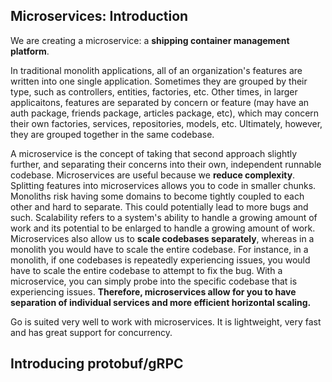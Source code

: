 ## Microservices: Introduction

We are creating a microservice: a **shipping container management platform**. 

In traditional monolith applications, all of an organization's features are written into one single application. Sometimes they are grouped by their type, such as controllers, entities, factories, etc. Other times, in larger applicaitons, features are separated by concern or feature (may have an auth package, friends package, articles package, etc), which may concern their own factories, services, repositories, models, etc. Ultimately, however, they are grouped together in the same codebase.

A microservice is the concept of taking that second approach slightly further, and separating their concerns into their own, independent runnable codebase. Microservices are useful because we **reduce complexity**. Splitting features into microservices allows you to code in smaller chunks. Monoliths risk having some domains to become tightly coupled to each other and hard to separate. This could potentially lead to more bugs and such. Scalability refers to a system's ability to handle a growing amount of work and its potential to be enlarged to handle a growing amount of work. Microservices also allow us to **scale codebases separately**, whereas in a monolith you would have to scale the entire codebase. For instance, in a monolith, if one codebases is repeatedly experiencing issues, you would have to scale the entire codebase to attempt to fix the bug. With a microservice, you can simply probe into the specific codebase that is experiencing issues. **Therefore, microservices allow for you to have separation of individual services and more efficient horizontal scaling.**


Go is suited very well to work with microservices. It is lightweight, very fast and has great support for concurrency.

## Introducing protobuf/gRPC

